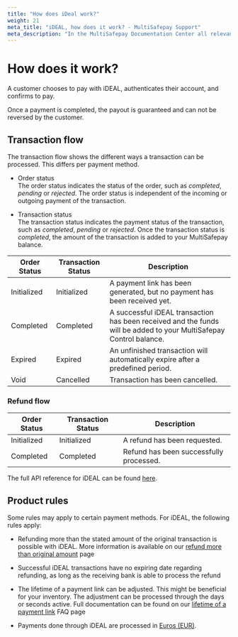 ```yaml
---
title: "How does iDeal work?"
weight: 21
meta_title: "iDEAL, how does it work? - MultiSafepay Support"
meta_description: "In the MultiSafepay Documentation Center all relevant information regarding our Plugins and API. As well as Support pages for Payment Method, Tools and General Questions. You can also find the contact details of our Support Team and Integration Team."
---
```

# How does it work?
A customer chooses to pay with iDEAL, authenticates their account, and confirms to pay.

Once a payment is completed, the payout is guaranteed and can not be reversed by the customer.

## Transaction flow
The transaction flow shows the different ways a transaction can be processed. This differs per payment method.

* Order status      
The order status indicates the status of the order, such as _completed_, _pending_ or _rejected_. The order status is independent of the incoming or outgoing payment of the transaction.

* Transaction status       
The transaction status indicates the payment status of the transaction, such as _completed_, _pending_ or _rejected_. Once the transaction status is _completed_, the amount of the transaction is added to your MultiSafepay balance.


| Order Status                      | Transaction Status      | Description |
|--------------------------------|-----------|-----------------------------------------------------------------------------------------|
| Initialized | Initialized | A payment link has been generated, but no payment has been received yet.  | 
| Completed   | Completed   | A successful iDEAL transaction has been received and the funds will be added to your MultiSafepay Control balance.   | 
| Expired     | Expired     | An unfinished transaction will automatically expire after a predefined period.  | 
| Void        | Cancelled    | Transaction has been cancelled.   | 


### Refund flow 

| Order Status                      | Transaction Status      | Description |
|--------------------------------|-----------|-----------------------------------------------------------------------------------------|
| Initialized    | Initialized | A refund has been requested. | 
| Completed      | Completed   | Refund has been successfully processed.  | 

The full API reference for iDEAL can be found [here](/api/#ideal).

## Product rules
Some rules may apply to certain payment methods. For iDEAL, the following rules apply:

* Refunding more than the stated amount of the original transaction is possible with iDEAL. More information is available on our [refund more than original amount](/faq/finance/refund-more-than-original-amount/) page

* Successful iDEAL transactions have no expiring date regarding refunding, as long as the receiving bank is able to process the refund

* The lifetime of a payment link can be adjusted. This might be beneficial for your inventory. The adjustment can be processed through the days or seconds active. Full documentation can be found on our [lifetime of a payment link](/faq/api/lifetime-of-a-payment-link/) FAQ page<br>

* Payments done through iDEAL are processed in [Euros (EUR)](/faq/general/which-currencies-are-supported-by-multisafepay/).

